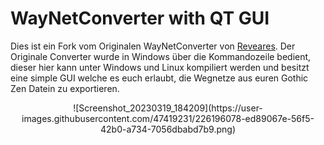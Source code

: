 # WayNetConverter with QT GUI

Dies ist ein Fork vom Originalen WayNetConverter von [Reveares](https://github.com/Reveares/WayNetConverter). Der Originale Converter wurde in Windows über die Kommandozeile bedient, dieser hier kann unter Windows und Linux kompiliert werden und besitzt eine simple GUI welche es euch erlaubt, die Wegnetze aus euren Gothic Zen Datein zu exportieren. 

<div align="center">
![Screenshot_20230319_184209](https://user-images.githubusercontent.com/47419231/226196078-ed89067e-56f5-42b0-a734-7056dbabd7b9.png)
</div>
